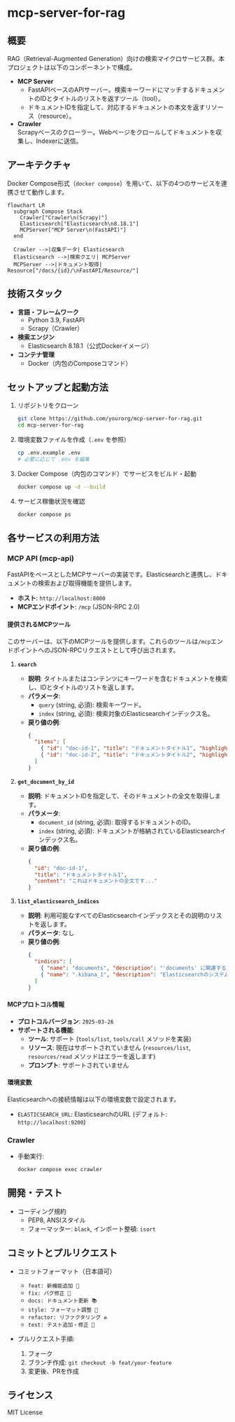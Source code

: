 # mcp-server-for-rag

## 概要
RAG（Retrieval-Augmented Generation）向けの検索マイクロサービス群。本プロジェクトは以下のコンポーネントで構成。

- **MCP Server**  
  - FastAPIベースのAPIサーバー。検索キーワードにマッチするドキュメントのIDとタイトルのリストを返すツール（tool）。
  - ドキュメントIDを指定して、対応するドキュメントの本文を返すリソース（resource）。
- **Crawler**  
  Scrapyベースのクローラー。Webページをクロールしてドキュメントを収集し、Indexerに送信。

## アーキテクチャ
Docker Compose形式（`docker compose`）を用いて、以下の4つのサービスを連携させて動作します。

```mermaid
flowchart LR
  subgraph Compose Stack
    Crawler["Crawler\n(Scrapy)"]
    Elasticsearch["Elasticsearch\n8.18.1"]
    MCPServer["MCP Server\n(FastAPI)"]
  end

  Crawler -->|収集データ| Elasticsearch
  Elasticsearch -->|検索クエリ| MCPServer
  MCPServer -->|ドキュメント取得| Resource["/docs/{id}/\nFastAPI/Resource/"]
```

## 技術スタック
- **言語・フレームワーク**  
  - Python 3.9, FastAPI  
  - Scrapy（Crawler）  
- **検索エンジン**  
  - Elasticsearch 8.18.1（公式Dockerイメージ）  
- **コンテナ管理**  
  - Docker（内包のComposeコマンド）

## セットアップと起動方法

1. リポジトリをクローン  
   ```bash
   git clone https://github.com/yourorg/mcp-server-for-rag.git
   cd mcp-server-for-rag
   ```

2. 環境変数ファイルを作成（`.env` を参照）  
   ```bash
   cp .env.example .env
   # 必要に応じて .env を編集
   ```

3. Docker Compose（内包のコマンド）でサービスをビルド・起動  
   ```bash
   docker compose up -d --build
   ```

4. サービス稼働状況を確認  
   ```bash
   docker compose ps
   ```

## 各サービスの利用方法

### MCP API (mcp-api)
FastAPIをベースとしたMCPサーバーの実装です。Elasticsearchと連携し、ドキュメントの検索および取得機能を提供します。

- **ホスト**: `http://localhost:8000`
- **MCPエンドポイント**: `/mcp` (JSON-RPC 2.0)

#### 提供されるMCPツール

このサーバーは、以下のMCPツールを提供します。これらのツールは`/mcp`エンドポイントへのJSON-RPCリクエストとして呼び出されます。

1.  **`search`**
    *   **説明**: タイトルまたはコンテンツにキーワードを含むドキュメントを検索し、IDとタイトルのリストを返します。
    *   **パラメータ**:
        *   `query` (string, 必須): 検索キーワード。
        *   `index` (string, 必須): 検索対象のElasticsearchインデックス名。
    *   **戻り値の例**:
        ```json
        {
          "items": [
            { "id": "doc-id-1", "title": "ドキュメントタイトル1", "highlight": { ... } },
            { "id": "doc-id-2", "title": "ドキュメントタイトル2", "highlight": { ... } }
          ]
        }
        ```

2.  **`get_document_by_id`**
    *   **説明**: ドキュメントIDを指定して、そのドキュメントの全文を取得します。
    *   **パラメータ**:
        *   `document_id` (string, 必須): 取得するドキュメントのID。
        *   `index` (string, 必須): ドキュメントが格納されているElasticsearchインデックス名。
    *   **戻り値の例**:
        ```json
        {
          "id": "doc-id-1",
          "title": "ドキュメントタイトル1",
          "content": "これはドキュメントの全文です..."
        }
        ```

3.  **`list_elasticsearch_indices`**
    *   **説明**: 利用可能なすべてのElasticsearchインデックスとその説明のリストを返します。
    *   **パラメータ**: なし
    *   **戻り値の例**:
        ```json
        {
          "indices": [
            { "name": "documents", "description": "'documents' に関連するドキュメントのインデックス" },
            { "name": ".kibana_1", "description": "Elasticsearchのシステムインデックス '.kibana_1'" }
          ]
        }
        ```

#### MCPプロトコル情報

*   **プロトコルバージョン**: `2025-03-26`
*   **サポートされる機能**:
    *   **ツール**: サポート (`tools/list`, `tools/call` メソッドを実装)
    *   **リソース**: 現在はサポートされていません (`resources/list`, `resources/read` メソッドはエラーを返します)
    *   **プロンプト**: サポートされていません

#### 環境変数

Elasticsearchへの接続情報は以下の環境変数で設定されます。

*   `ELASTICSEARCH_URL`: ElasticsearchのURL (デフォルト: `http://localhost:9200`)

### Crawler
- 手動実行:  
  ```bash
  docker compose exec crawler
  ```

## 開発・テスト

- コーディング規約  
  - PEP8, ANSIスタイル  
  - フォーマッター: `black`, インポート整頓: `isort`  

## コミットとプルリクエスト
- コミットフォーマット（日本語可）  
  - `feat: 新機能追加 🚀`  
  - `fix: バグ修正 🐛`  
  - `docs: ドキュメント更新 📚`  
  - `style: フォーマット調整 💅`  
  - `refactor: リファクタリング ♻️`  
  - `test: テスト追加・修正 🧪`  

- プルリクエスト手順:  
  1. フォーク  
  2. ブランチ作成: `git checkout -b feat/your-feature`  
  3. 変更後、PRを作成

## ライセンス
MIT License

